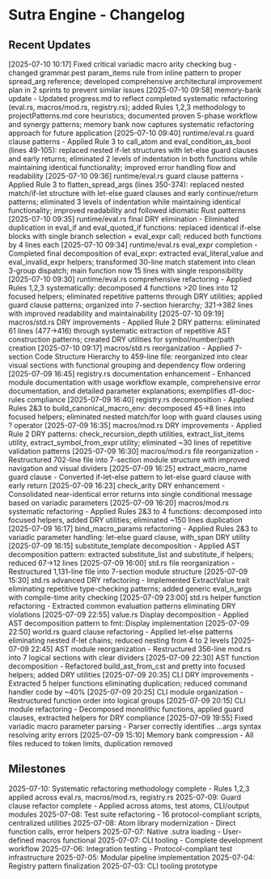 # Sutra Engine - Changelog

## Recent Updates

[2025-07-10 10:17] Fixed critical variadic macro arity checking bug - changed grammar.pest param_items rule from inline pattern to proper spread_arg reference; developed comprehensive architectural improvement plan in 2 sprints to prevent similar issues
[2025-07-10 09:58] memory-bank update - Updated progress.md to reflect completed systematic refactoring (eval.rs, macros/mod.rs, registry.rs); added Rules 1,2,3 methodology to projectPatterns.md core heuristics; documented proven 5-phase workflow and synergy patterns; memory bank now captures systematic refactoring approach for future application
[2025-07-10 09:40] runtime/eval.rs guard clause patterns - Applied Rule 3 to call_atom and eval_condition_as_bool (lines 49-105): replaced nested if-let structures with let-else guard clauses and early returns; eliminated 2 levels of indentation in both functions while maintaining identical functionality; improved error handling flow and readability
[2025-07-10 09:36] runtime/eval.rs guard clause patterns - Applied Rule 3 to flatten_spread_args (lines 350-374): replaced nested match/if-let structure with let-else guard clauses and early continue/return patterns; eliminated 3 levels of indentation while maintaining identical functionality; improved readability and followed idiomatic Rust patterns
[2025-07-10 09:35] runtime/eval.rs final DRY elimination - Eliminated duplication in eval_if and eval_quoted_if functions: replaced identical if-else blocks with single branch selection + eval_expr call; reduced both functions by 4 lines each
[2025-07-10 09:34] runtime/eval.rs eval_expr completion - Completed final decomposition of eval_expr: extracted eval_literal_value and eval_invalid_expr helpers; transformed 30-line match statement into clean 3-group dispatch; main function now 15 lines with single responsibility
[2025-07-10 09:30] runtime/eval.rs comprehensive refactoring - Applied Rules 1,2,3 systematically: decomposed 4 functions >20 lines into 12 focused helpers; eliminated repetitive patterns through DRY utilities; applied guard clause patterns; organized into 7-section hierarchy; 321→382 lines with improved readability and maintainability
[2025-07-10 09:19] macros/std.rs DRY improvements - Applied Rule 2 DRY patterns: eliminated 61 lines (477→416) through systematic extraction of repetitive AST construction patterns; created DRY utilities for symbol/number/path creation
[2025-07-10 09:17] macros/std.rs reorganization - Applied 7-section Code Structure Hierarchy to 459-line file: reorganized into clear visual sections with functional grouping and dependency flow ordering
[2025-07-09 16:45] registry.rs documentation enhancement - Enhanced module documentation with usage workflow example, comprehensive error documentation, and detailed parameter explanations; exemplifies d1-doc-rules compliance
[2025-07-09 16:40] registry.rs decomposition - Applied Rules 2&3 to build_canonical_macro_env: decomposed 45→8 lines into focused helpers; eliminated nested match/for loop with guard clauses using ? operator
[2025-07-09 16:35] macros/mod.rs DRY improvements - Applied Rule 2 DRY patterns: check_recursion_depth utilities, extract_list_items utility, extract_symbol_from_expr utility; eliminated ~30 lines of repetitive validation patterns
[2025-07-09 16:30] macros/mod.rs file reorganization - Restructured 702-line file into 7-section module structure with improved navigation and visual dividers
[2025-07-09 16:25] extract_macro_name guard clause - Converted if-let-else pattern to let-else guard clause with early return
[2025-07-09 16:23] check_arity DRY enhancement - Consolidated near-identical error returns into single conditional message based on variadic parameters
[2025-07-09 16:20] macros/mod.rs systematic refactoring - Applied Rules 2&3 to 4 functions: decomposed into focused helpers, added DRY utilities; eliminated ~150 lines duplication
[2025-07-09 16:17] bind_macro_params refactoring - Applied Rules 2&3 to variadic parameter handling: let-else guard clause, with_span DRY utility
[2025-07-09 16:15] substitute_template decomposition - Applied AST decomposition pattern: extracted substitute_list and substitute_if helpers; reduced 67→12 lines
[2025-07-09 16:00] std.rs file reorganization - Restructured 1,131-line file into 7-section module structure
[2025-07-09 15:30] std.rs advanced DRY refactoring - Implemented ExtractValue trait eliminating repetitive type-checking patterns; added generic eval_n_args with compile-time arity checking
[2025-07-09 23:00] std.rs helper function refactoring - Extracted common evaluation patterns eliminating DRY violations
[2025-07-09 22:55] value.rs Display decomposition - Applied AST decomposition pattern to fmt::Display implementation
[2025-07-09 22:50] world.rs guard clause refactoring - Applied let-else patterns eliminating nested if-let chains; reduced nesting from 4 to 2 levels
[2025-07-09 22:45] AST module reorganization - Restructured 356-line mod.rs into 7 logical sections with clear dividers
[2025-07-09 22:30] AST function decomposition - Refactored build_ast_from_cst and pretty into focused helpers; added DRY utilities
[2025-07-09 20:35] CLI DRY improvements - Extracted 5 helper functions eliminating duplication; reduced command handler code by ~40%
[2025-07-09 20:25] CLI module organization - Restructured function order into logical groups
[2025-07-09 20:15] CLI module refactoring - Decomposed monolithic functions, applied guard clauses, extracted helpers for DRY compliance
[2025-07-09 19:55] Fixed variadic macro parameter parsing - Parser correctly identifies ...args syntax resolving arity errors
[2025-07-09 15:10] Memory bank compression - All files reduced to token limits, duplication removed

## Milestones

2025-07-10: Systematic refactoring methodology complete - Rules 1,2,3 applied across eval.rs, macros/mod.rs, registry.rs
2025-07-09: Guard clause refactor complete - Applied across atoms, test atoms, CLI/output modules
2025-07-08: Test suite refactoring - 16 protocol-compliant scripts, centralized utilities
2025-07-08: Atom library modernization - Direct function calls, error helpers
2025-07-07: Native .sutra loading - User-defined macros functional
2025-07-07: CLI tooling - Complete development workflow
2025-07-06: Integration testing - Protocol-compliant test infrastructure
2025-07-05: Modular pipeline implementation
2025-07-04: Registry pattern finalization
2025-07-03: CLI tooling prototype
